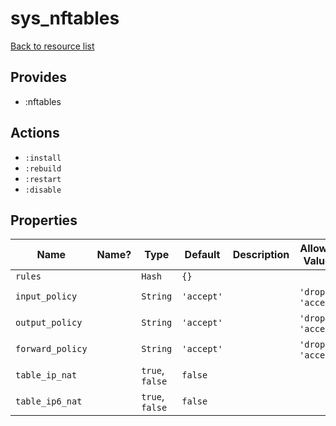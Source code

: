 # sys_nftables

[Back to resource list](../README.md#resources)

## Provides

- :nftables

## Actions

- `:install`
- `:rebuild`
- `:restart`
- `:disable`

## Properties

| Name                   | Name? | Type            | Default    | Description  | Allowed Values       |
| ---------------------- | ----- | ------------    | -------    | ------------ | -------------------- |
| `rules`                |       | `Hash`          | `{}`       |              |                      |
| `input_policy`         |       | `String`        | `'accept'` |              | `'drop'`, `'accept'` |
| `output_policy`        |       | `String`        | `'accept'` |              | `'drop'`, `'accept'` |
| `forward_policy`       |       | `String`        | `'accept'` |              | `'drop'`, `'accept'` |
| `table_ip_nat`         |       | `true`, `false` | `false`    |              |                      |
| `table_ip6_nat`        |       | `true`, `false` | `false`    |              |                      |

